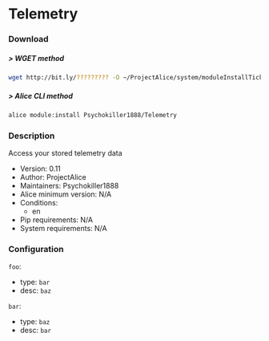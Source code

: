 # Telemetry

### Download

##### > WGET method
```bash
wget http://bit.ly/????????? -O ~/ProjectAlice/system/moduleInstallTickets/Telemetry.install
```

##### > Alice CLI method
```bash
alice module:install Psychokiller1888/Telemetry
```

### Description
Access your stored telemetry data

- Version: 0.11
- Author: ProjectAlice
- Maintainers: Psychokiller1888
- Alice minimum version: N/A
- Conditions:
  - en
- Pip requirements: N/A
- System requirements: N/A

### Configuration


`foo`:
 - type: `bar`
 - desc: `baz`

`bar`:
 - type: `baz`
 - desc: `bar`

